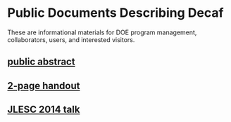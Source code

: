# Public Documents Describing Decaf

These are informational materials for DOE program management, collaborators, users, and interested visitors.

## [public abstract](peterka-public-abstract.pdf)

## [2-page handout](peterka-decaf-handout.pdf)

## [JLESC 2014 talk](peterka-jlesc14-talk.pdf)
